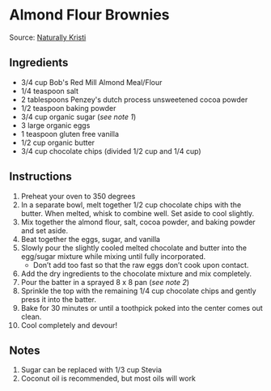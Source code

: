 Almond Flour Brownies
=====================
Source: [Naturally Kristi](http://www.naturallykristi.com/2013/05/23/foodie-thursday-almond-flour-brownies-2/)

Ingredients
-----------
* 3/4 cup Bob's Red Mill Almond Meal/Flour
* 1/4 teaspoon salt
* 2 tablespoons Penzey's dutch process unsweetened cocoa powder
* 1/2 teaspoon baking powder
* 3/4 cup organic sugar (_see note 1_)
* 3 large organic eggs
* 1 teaspoon gluten free vanilla
* 1/2 cup organic butter
* 3/4 cup chocolate chips (divided 1/2 cup and 1/4 cup)

Instructions
------------
1. Preheat your oven to 350 degrees
2. In a separate bowl, melt together 1/2 cup chocolate chips with the butter. When melted, whisk to combine well. Set aside to cool slightly.
3. Mix together the almond flour, salt, cocoa powder, and baking powder and set aside.
4. Beat together the eggs, sugar, and vanilla
5. Slowly pour the slightly cooled melted chocolate and butter into the egg/sugar mixture while mixing until fully incorporated. 
    * Don’t add too fast so that the raw eggs don’t cook upon contact.
6. Add the dry ingredients to the chocolate mixture and mix completely.
7. Pour the batter in a sprayed 8 x 8 pan (_see note 2_)
8. Sprinkle the top with the remaining 1/4 cup chocolate chips and gently press it into the batter.
9. Bake for 30 minutes or until a toothpick poked into the center comes out clean.
10. Cool completely and devour!

Notes
-----
1. Sugar can be replaced with 1/3 cup Stevia
2. Coconut oil is recommended, but most oils will work
